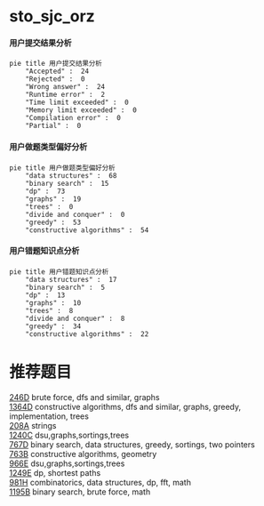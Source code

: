 # sto_sjc_orz

<!-- tabs:start -->



#### **用户提交结果分析**

```mermaid
pie title 用户提交结果分析
    "Accepted" :  24
    "Rejected" :  0
    "Wrong answer" :  24
    "Runtime error" :  2
    "Time limit exceeded" :  0
    "Memory limit exceeded" :  0
    "Compilation error" :  0
    "Partial" :  0
```

#### **用户做题类型偏好分析**

```mermaid
pie title 用户做题类型偏好分析
    "data structures" :  68
    "binary search" :  15
    "dp" :  73
    "graphs" :  19
    "trees" :  0
    "divide and conquer" :  0
    "greedy" :  53
    "constructive algorithms" :  54
```
#### **用户错题知识点分析**

```mermaid
pie title 用户错题知识点分析
    "data structures" :  17
    "binary search" :  5
    "dp" :  13
    "graphs" :  10
    "trees" :  8
    "divide and conquer" :  8
    "greedy" :  34
    "constructive algorithms" :  22
```



<!-- tabs:end -->
# 推荐题目
[246D](https://codeforces.com/contest/246/problem/D)		brute force,
                        dfs and similar,
                        graphs		  
[1364D](https://codeforces.com/contest/1364/problem/D)		constructive algorithms,
                        dfs and similar,
                        graphs,
                        greedy,
                        implementation,
                        trees		  
[208A](https://codeforces.com/contest/208/problem/A)		strings		  
[1240C](https://codeforces.com/contest/1240/problem/C)		dsu,graphs,sortings,trees		  
[767D](https://codeforces.com/contest/767/problem/D)		binary search,
                        data structures,
                        greedy,
                        sortings,
                        two pointers		  
[763B](https://codeforces.com/contest/763/problem/B)		constructive algorithms,
                        geometry		  
[966E](https://codeforces.com/contest/966/problem/E)		dsu,graphs,sortings,trees		  
[1249E](https://codeforces.com/contest/1249/problem/E)		dp,
                        shortest paths		  
[981H](https://codeforces.com/contest/981/problem/H)		combinatorics,
                        data structures,
                        dp,
                        fft,
                        math		  
[1195B](https://codeforces.com/contest/1195/problem/B)		binary search,
                        brute force,
                        math		  
